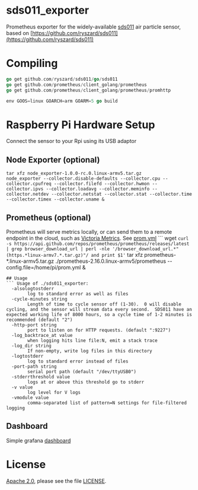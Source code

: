 # sds011_exporter
Prometheus exporter for the widely-available [sds011](http://inovafitness.com/en/a/chanpinzhongxin/95.html) air particle sensor, based on [https://github.com/ryszard/sds011](https://github.com/ryszard/sds011)

# Compiling
``` go get golang.org/x/sys/unix
go get github.com/ryszard/sds011/go/sds011
go get github.com/prometheus/client_golang/prometheus
go get github.com/prometheus/client_golang/prometheus/promhttp

env GOOS=linux GOARCH=arm GOARM=5 go build
```

# Raspberry Pi Hardware Setup
Connect the sensor to your Rpi using its USB adaptor

## Node Exporter (optional)
``` wget https://github.com/prometheus/node_exporter/releases/download/v1.0.0-rc.0/node_exporter-1.0.0-rc.0.linux-armv5.tar.gz
tar xfz node_exporter-1.0.0-rc.0.linux-armv5.tar.gz
node_exporter --collector.disable-defaults --collector.cpu --collector.cpufreq --collector.filefd --collector.hwmon --collector.ipvs --collector.loadavg --collector.meminfo --collector.netdev --collector.netstat --collector.stat --collector.time --collector.timex --collector.uname & 
```

## Prometheus (optional)
Prometheus will serve metrics locally, or can send them to a remote endpoint in the cloud, such as [Victoria Metrics](https://github.com/VictoriaMetrics/VictoriaMetrics/wiki/Single-server-VictoriaMetrics).  See [prom.yml](../blob/master/prom.yml)
``` wget `curl -s https://api.github.com/repos/prometheus/prometheus/releases/latest | grep browser_download_url | perl -nle '/browser_download_url.*"(https.*linux-armv7.*.tar.gz)"/ and print $1'`
tar xfz prometheus-*.linux-armv5.tar.gz
./prometheus-2.16.0.linux-armv5/prometheus --config.file=/home/pi/prom.yml & 
```
## Usage
``` Usage of ./sds011_exporter:
  -alsologtostderr
    	log to standard error as well as files
  -cycle-minutes string
    	Length of time to cycle sensor off (1-30).  0 will disable cycling, and the sensor will stream data every second.  SDS011 have an expected working life of 8000 hours, so a cycle time of 1-2 minutes is recommended (default "2")
  -http-port string
    	port to listen on for HTTP requests. (default ":9227")
  -log_backtrace_at value
    	when logging hits line file:N, emit a stack trace
  -log_dir string
    	If non-empty, write log files in this directory
  -logtostderr
    	log to standard error instead of files
  -port-path string
    	serial port path (default "/dev/ttyUSB0")
  -stderrthreshold value
    	logs at or above this threshold go to stderr
  -v value
    	log level for V logs
  -vmodule value
    	comma-separated list of pattern=N settings for file-filtered logging
```

## Dashboard
Simple grafana [dashboard](https://grafana.com/grafana/dashboards/11866)

# License
[Apache 2.0](https://www.tldrlegal.com/l/apache2), please see the file [LICENSE](../blob/master/LICENSE).
